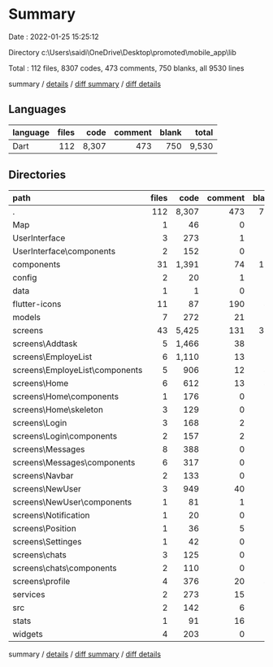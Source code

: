# Summary

Date : 2022-01-25 15:25:12

Directory c:\Users\saidi\OneDrive\Desktop\promoted\mobile_app\lib

Total : 112 files,  8307 codes, 473 comments, 750 blanks, all 9530 lines

summary / [details](details.md) / [diff summary](diff.md) / [diff details](diff-details.md)

## Languages
| language | files | code | comment | blank | total |
| :--- | ---: | ---: | ---: | ---: | ---: |
| Dart | 112 | 8,307 | 473 | 750 | 9,530 |

## Directories
| path | files | code | comment | blank | total |
| :--- | ---: | ---: | ---: | ---: | ---: |
| . | 112 | 8,307 | 473 | 750 | 9,530 |
| Map | 1 | 46 | 0 | 9 | 55 |
| UserInterface | 3 | 273 | 1 | 16 | 290 |
| UserInterface\components | 2 | 152 | 0 | 11 | 163 |
| components | 31 | 1,391 | 74 | 162 | 1,627 |
| config | 2 | 20 | 1 | 6 | 27 |
| data | 1 | 1 | 0 | 1 | 2 |
| flutter-icons | 11 | 87 | 190 | 44 | 321 |
| models | 7 | 272 | 21 | 34 | 327 |
| screens | 43 | 5,425 | 131 | 397 | 5,953 |
| screens\Addtask | 5 | 1,466 | 38 | 85 | 1,589 |
| screens\EmployeList | 6 | 1,110 | 13 | 50 | 1,173 |
| screens\EmployeList\components | 5 | 906 | 12 | 42 | 960 |
| screens\Home | 6 | 612 | 13 | 46 | 671 |
| screens\Home\components | 1 | 176 | 0 | 5 | 181 |
| screens\Home\skeleton | 3 | 129 | 0 | 21 | 150 |
| screens\Login | 3 | 168 | 2 | 17 | 187 |
| screens\Login\components | 2 | 157 | 2 | 14 | 173 |
| screens\Messages | 8 | 388 | 0 | 37 | 425 |
| screens\Messages\components | 6 | 317 | 0 | 28 | 345 |
| screens\Navbar | 2 | 133 | 0 | 12 | 145 |
| screens\NewUser | 3 | 949 | 40 | 78 | 1,067 |
| screens\NewUser\components | 1 | 81 | 1 | 5 | 87 |
| screens\Notification | 1 | 20 | 0 | 4 | 24 |
| screens\Position | 1 | 36 | 5 | 7 | 48 |
| screens\Settinges | 1 | 42 | 0 | 5 | 47 |
| screens\chats | 3 | 125 | 0 | 13 | 138 |
| screens\chats\components | 2 | 110 | 0 | 9 | 119 |
| screens\profile | 4 | 376 | 20 | 43 | 439 |
| services | 2 | 273 | 15 | 22 | 310 |
| src | 2 | 142 | 6 | 28 | 176 |
| stats | 1 | 91 | 16 | 6 | 113 |
| widgets | 4 | 203 | 0 | 11 | 214 |

summary / [details](details.md) / [diff summary](diff.md) / [diff details](diff-details.md)